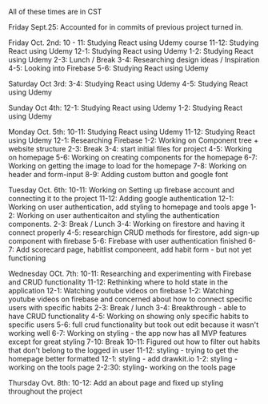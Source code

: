 All of these times are in CST

Friday Sept.25: Accounted for in commits of previous project turned in.

Friday Oct. 2nd:
10 - 11: Studying React using Udemy course
11-12: Studying React using Udemy
12-1: Studying React using Udemy
1-2: Studying React using Udemy
2-3: Lunch / Break
3-4: Researching design ideas / Inspiration
4-5: Looking into Firebase
5-6: Studying React using Udemy

Saturday Oct 3rd:
3-4: Studying React using Udemy
4-5: Studying React using Udemy

Sunday Oct 4th:
12-1: Studying React using Udemy
1-2: Studying React using Udemy

Monday Oct. 5th:
10-11: Studying React using Udemy
11-12: Studying React using Udemy
12-1: Researching Firebase
1-2: Working on Component tree + website structure
2-3: Break
3-4: start initial files for project
4-5: Working on homepage
5-6: Working on creating components for the homepage
6-7: Working on getting the image to load for the homepage
7-8: Working on header and form-input
8-9: Adding custom button and google font

Tuesday Oct. 6th:
10-11: Working on Setting up firebase account and connecting it to the project
11-12: Adding google authentication
12-1: Working on user authentication, add styling to homepage and tools apge
1-2: Working on user authenticaiton and styling the authentication components.
2-3: Break / Lunch
3-4: Working on firestore and having it connect properly
4-5: researchign CRUD methods for firestore, add sign-up component with firebase
5-6: Firebase with user authentication finished
6-7: Add scorecard page, habitlist componeent, add habit form - but not yet functioning

Wednesday OCt. 7th:
10-11: Researching and experimenting with Firebase and CRUD functionality
11-12: Rethinking where to hold state in the application
12-1: Watching youtube videos on firebase
1-2: Watching youtube videos on firebase and concerned about how to connect specific users with specific habits
2-3: Break / lunch
3-4: Breakthrough - able to have CRUD functionality
4-5: Working on showing only specific habits to specific users
5-6: full crud functionality but took out edit because it wasn't working well
6-7: Working on styling - the app now has all MVP features except for great styling
7-10: Break
10-11: Figured out how to filter out habits that don't belong to the logged in user
11-12: styling - trying to get the homepage better formatted
12-1: styling - add drawkit.io
1-2: styling - working on the tools page
2-2:30: styling- working on the tools page

Thursday Ovt. 8th:
10-12: Add an about page and fixed up styling throughout the project
